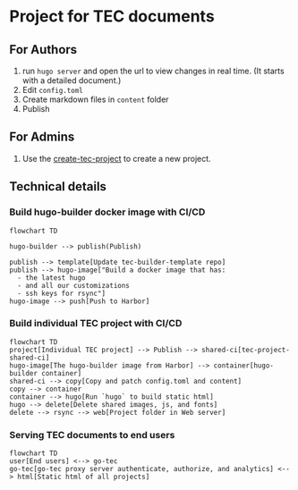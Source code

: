 # Project for TEC documents

## For Authors

1. run `hugo server` and open the url to view changes in real time. (It starts with a detailed document.)
1. Edit `config.toml`
1. Create markdown files in `content` folder
1. Publish

## For Admins

1. Use the [create-tec-project](https://svl-devops-gitlab01.fortilab.fortinet.com/tec/create-tec-project) to create a new project.

## Technical details

### Build hugo-builder docker image with CI/CD

```mermaid
flowchart TD

hugo-builder --> publish(Publish)

publish --> template[Update tec-builder-template repo]
publish --> hugo-image["Build a docker image that has:
  - the latest hugo
  - and all our customizations
  - ssh keys for rsync"]
hugo-image --> push[Push to Harbor]
```

### Build individual TEC project with CI/CD

```mermaid
flowchart TD
project[Individual TEC project] --> Publish --> shared-ci[tec-project-shared-ci]
hugo-image[The hugo-builder image from Harbor] --> container[hugo-builder container]
shared-ci --> copy[Copy and patch config.toml and content]
copy --> container
container --> hugo[Run `hugo` to build static html]
hugo --> delete[Delete shared images, js, and fonts]
delete --> rsync --> web[Project folder in Web server]
```

### Serving TEC documents to end users

```mermaid
flowchart TD
user[End users] <--> go-tec
go-tec[go-tec proxy server authenticate, authorize, and analytics] <--> html[Static html of all projects]
```
